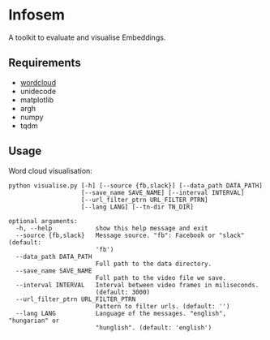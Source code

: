 # Infosem

A toolkit to evaluate and visualise Embeddings.

## Requirements

* [wordcloud](https://amueller.github.io/word_cloud/)
* unidecode
* matplotlib
* argh
* numpy
* tqdm

## Usage

Word cloud visualisation:

```
python visualise.py [-h] [--source {fb,slack}] [--data_path DATA_PATH]
                    [--save_name SAVE_NAME] [--interval INTERVAL]
                    [--url_filter_ptrn URL_FILTER_PTRN]
                    [--lang LANG] [--tn-dir TN_DIR]

optional arguments:
  -h, --help            show this help message and exit
  --source {fb,slack}   Message source. "fb": Facebook or "slack" (default:
                        'fb')
  --data_path DATA_PATH
                        Full path to the data directory.
  --save_name SAVE_NAME
                        Full path to the video file we save.
  --interval INTERVAL   Interval between video frames in miliseconds.
                        (default: 3000)
  --url_filter_ptrn URL_FILTER_PTRN
                        Pattern to filter urls. (default: '')
  --lang LANG           Language of the messages. "english", "hungarian" or
                        "hunglish". (default: 'english')
```